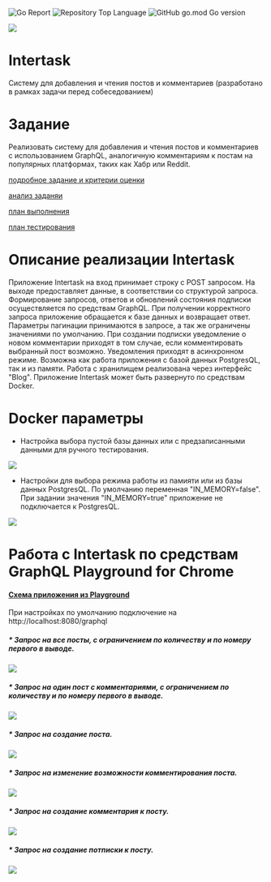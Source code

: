 ![Go Report](https://goreportcard.com/badge/github.com/AntonTyurin87/Intertask) ![Repository Top Language](https://img.shields.io/github/languages/top/AntonTyurin87/Intertask) ![GitHub go.mod Go version](https://img.shields.io/github/go-mod/go-version/AntonTyurin87/Intertask)

<a href="https://codeclimate.com/github/AntonTyurin87/Intertask/maintainability"><img src="https://api.codeclimate.com/v1/badges/01c7db710db54263326d/maintainability" /></a>


# Intertask
Систему для добавления и чтения постов и комментариев
(разработано в рамках задачи перед собеседованием)

# Задание

Реализовать систему для добавления и чтения постов и комментариев с использованием GraphQL, аналогичную комментариям к постам на популярных платформах, таких как Хабр или Reddit.

<c>[подробное задание и критерии оценки](https://github.com/AntonTyurin87/Intertask/blob/main/docs/Task_text.md)</c>

<c> [анализ заданяи](https://github.com/AntonTyurin87/Intertask/blob/main/docs/analisis.md) </c>

<c> [план выполнения](https://github.com/AntonTyurin87/Intertask/blob/main/docs/work_plan.md) </c>

<c> [план тестирования](https://github.com/AntonTyurin87/Intertask/blob/main/docs/test_plan.md) </c>

# Описание реализации Intertask

Приложение Intertask на вход принимает строку с POST запросом. На выходе предоставляет данные, в соответствии со структурой запроса. Формирование запросов, ответов и обновлений состояния подписки осуществляется по средствам GraphQL. При получении корректного запроса приложение обращается к базе данных и возвращает ответ. Параметры пагинации принимаются в запросе, а так же ограничены значениями по умолчанию.
При создании подписки уведомление о новом комментарии приходят в том случае, если комментировать выбранный пост возможно. Уведомления приходят в асинхронном режиме.
Возможна как работа приложения с базой данных PostgresQL, так и из памяти. Работа с хранилищем реализована через интерфейс "Blog".
Приложение Intertask может быть развернуто по средствам Docker.

# Docker параметры

* Настройка выбора пустой базы данных или с предзаписанными данными для ручного тестирования.
<p align="left">
  <img src="https://github.com/AntonTyurin87/Intertask/blob/main/docs/imeges/DB.jpg">
</p>

* Настройки для выбора режима работы из памияти или из базы данных PostgresQL. По умолчанию переменная "IN_MEMORY=false". При задании значения "IN_MEMORY=true" приложение не подключается к PostgresQL.
<p align="left">
  <img src="https://github.com/AntonTyurin87/Intertask/blob/main/docs/imeges/Chenge.jpg">
</p>

# Работа с Intertask по средствам GraphQL Playground for Chrome

#### <c> [Схема приложения из Playground](https://github.com/AntonTyurin87/Intertask/blob/main/docs/introspectionSchema.json) </c>

При настройках по умолчанию подключение на http://localhost:8080/graphql

##### * Запрос на все посты, с ограничением по количеству и по номеру первого в выводе.
<p align="left">
  <img src="https://github.com/AntonTyurin87/Intertask/blob/main/docs/imeges/query_posts.jpg">
</p>

##### * Запрос на один пост с комментариями, с ограничением по количеству и по номеру первого в выводе.
<p align="left">
  <img src="https://github.com/AntonTyurin87/Intertask/blob/main/docs/imeges/query_post.jpg">
</p>

##### * Запрос на создание поста.
<p align="left">
  <img src="https://github.com/AntonTyurin87/Intertask/blob/main/docs/imeges/mutatuin_createpost.jpg">
</p>

##### * Запрос на изменение возможности комментирования поста.
<p align="left">
  <img src="https://github.com/AntonTyurin87/Intertask/blob/main/docs/imeges/mutatuin_commentstatus.jpg">
</p>

##### * Запрос на создание комментария к посту.
<p align="left">
  <img src="https://github.com/AntonTyurin87/Intertask/blob/main/docs/imeges/mutatuin_createcomment.jpg">
</p>

##### * Запрос на создание потписки к посту.
<p align="left">
  <img src="https://github.com/AntonTyurin87/Intertask/blob/main/docs/imeges/subscription_post.jpg">
</p>
